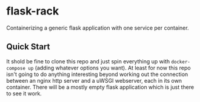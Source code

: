 # flask-rack
Containerizing a generic flask application with one service per container.

## Quick Start
It shold be fine to clone this repo and just spin everything up with `docker-compose up` (adding whatever options you want).
At least for now this repo isn't going to do anything interesting beyond working out the connection between an nginx http server and a uWSGI webserver, each in its own container.
There will be a mostly empty flask application which is just there to see it work.
